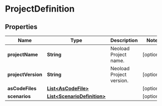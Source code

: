 # ProjectDefinition

## Properties
Name | Type | Description | Notes
------------ | ------------- | ------------- | -------------
**projectName** | **String** | Neoload Project name. |  [optional]
**projectVersion** | **String** | Neoload Project version. |  [optional]
**asCodeFiles** | [**List&lt;AsCodeFile&gt;**](AsCodeFile.md) |  |  [optional]
**scenarios** | [**List&lt;ScenarioDefinition&gt;**](ScenarioDefinition.md) |  |  [optional]
